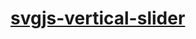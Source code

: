 [svgjs-vertical-slider](https://dirkarnez.github.io/svgjs-vertical-slider/)
===========================================================================
